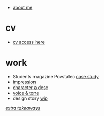 
- [about me](03-aboutness/index.md)

# cv
- [cv access here](04-experience/index.md)

# work
- Students magazine Povstalec [case study](/03-aboutness/case-study.md)
- [impression](/02-impression/index.md)
- [character a desc](/01-character-description/index.md)
- [voice & tone](/05-voice-tone/index.md)
- design story [wip](https://www.figma.com/file/0LMrxJwYe4SN6DQIU4WlR8/Untitled?node-id=38%3A2)

[*extra takeaways*](/extra-takeaways/index.md)
